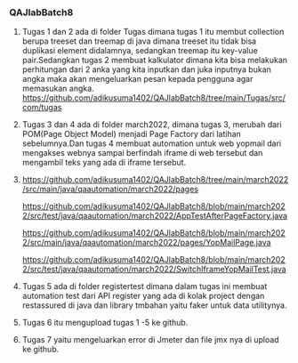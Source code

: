 ### QAJlabBatch8
1. Tugas 1 dan 2 ada di folder Tugas dimana tugas 1 itu membut collection berupa treeset dan treemap di java
   dimana treeset itu tidak bisa duplikasi element didalamnya, sedangkan treemap itu key-value pair.Sedangkan tugas 2 membuat kalkulator dimana kita bisa      melakukan perhitungan dari 2 anka yang kita inputkan dan juka inputnya bukan angka maka akan mengeluarkan pesan kepada pengguna agar memasukan angka.
   https://github.com/adikusuma1402/QAJlabBatch8/tree/main/Tugas/src/com/tugas

   
2. Tugas 3 dan 4 ada di folder march2022, dimana tugas 3,  merubah dari POM(Page Object Model) menjadi Page Factory dari latihan sebelumnya.Dan tugas 4        membuat automation untuk web yopmail dari mengakses webnya sampai berfindah iframe di web tersebut dan mengambil teks yang ada di iframe tersebut.
3. 
   https://github.com/adikusuma1402/QAJlabBatch8/tree/main/march2022/src/main/java/qaautomation/march2022/pages

   https://github.com/adikusuma1402/QAJlabBatch8/blob/main/march2022/src/test/java/qaautomation/march2022/AppTestAfterPageFactory.java

   https://github.com/adikusuma1402/QAJlabBatch8/blob/main/march2022/src/main/java/qaautomation/march2022/pages/YopMailPage.java

   https://github.com/adikusuma1402/QAJlabBatch8/blob/main/march2022/src/test/java/qaautomation/march2022/SwitchIframeYopMailTest.java
   

3. Tugas 5 ada di folder registertest dimana dalam tugas ini membuat automation test dari API register yang ada di kolak project dengan restassured di java
   dan library tmbahan yaitu faker untuk data utilitynya.
4. Tugas 6 itu mengupload tugas 1 -5 ke github.
5. Tugas 7 yaitu mengeluarkan error di Jmeter dan file jmx nya di upload ke github.
